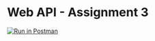 # Web API - Assignment 3

[![Run in Postman](https://run.pstmn.io/button.svg)](https://app.getpostman.com/run-collection/0d290686a0bdb819a1d2?action=collection%2Fimport)
